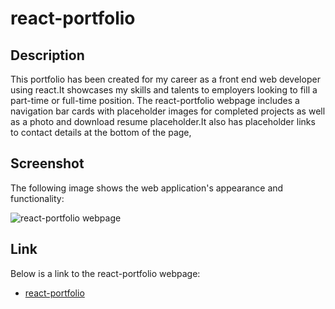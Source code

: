 # react-portfolio

## Description
This portfolio has been created for my career as a front end web developer using react.It showcases my skills and talents to employers looking to fill a part-time or full-time position.
The react-portfolio webpage includes a navigation bar cards with placeholder images for completed projects as well as a photo and download resume placeholder.It also has placeholder links to contact details at the bottom of the page,

## Screenshot

The following image shows the web application's appearance and functionality:

![react-portfolio webpage]()

## Link

Below is a link to the react-portfolio webpage:

* [react-portfolio](https://aobiaderi.github.io/my-react-portfolio/)